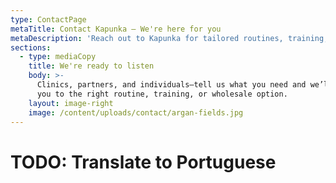 ```yaml
---
type: ContactPage
metaTitle: Contact Kapunka — We're here for you
metaDescription: 'Reach out to Kapunka for tailored routines, training, or wholesale support.'
sections:
  - type: mediaCopy
    title: We're ready to listen
    body: >-
      Clinics, partners, and individuals—tell us what you need and we’ll guide
      you to the right routine, training, or wholesale option.
    layout: image-right
    image: /content/uploads/contact/argan-fields.jpg
---
```


# TODO: Translate to Portuguese
